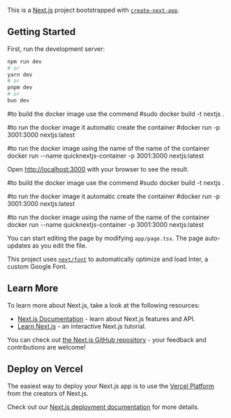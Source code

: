 This is a [Next.js](https://nextjs.org/) project bootstrapped with [`create-next-app`](https://github.com/vercel/next.js/tree/canary/packages/create-next-app).

## Getting Started

First, run the development server:

```bash
npm run dev
# or
yarn dev
# or
pnpm dev
# or
bun dev
```
#to build the docker image use the commend 
#sudo docker build -t nextjs .

#to run the docker image it automatic create the container 
#docker run -p 3001:3000 nextjs:latest

#to run the docker image using the name of the name of the container 
docker run --name quicknextjs-container -p 3001:3000 nextjs:latest





Open [http://localhost:3000](http://localhost:3000) with your browser to see the result.

#to build the docker image use the commend 
#sudo docker build -t nextjs .

#to run the docker image it automatic create the container 
#docker run -p 3001:3000 nextjs:latest

#to run the docker image using the name of the name of the container 
docker run --name quicknextjs-container -p 3001:3000 nextjs:latest

You can start editing the page by modifying `app/page.tsx`. The page auto-updates as you edit the file.

This project uses [`next/font`](https://nextjs.org/docs/basic-features/font-optimization) to automatically optimize and load Inter, a custom Google Font.

## Learn More

To learn more about Next.js, take a look at the following resources:

- [Next.js Documentation](https://nextjs.org/docs) - learn about Next.js features and API.
- [Learn Next.js](https://nextjs.org/learn) - an interactive Next.js tutorial.

You can check out [the Next.js GitHub repository](https://github.com/vercel/next.js/) - your feedback and contributions are welcome!

## Deploy on Vercel

The easiest way to deploy your Next.js app is to use the [Vercel Platform](https://vercel.com/new?utm_medium=default-template&filter=next.js&utm_source=create-next-app&utm_campaign=create-next-app-readme) from the creators of Next.js.

Check out our [Next.js deployment documentation](https://nextjs.org/docs/deployment) for more details.
